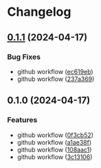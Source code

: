 # Changelog

## [0.1.1](https://github.com/dauberson/wikitablequestions-llm/compare/v0.1.0...v0.1.1) (2024-04-17)


### Bug Fixes

* github workflow ([ec619eb](https://github.com/dauberson/wikitablequestions-llm/commit/ec619eb9e9db1261ec519e4319aa39ae84fcca79))
* github workflow ([237a369](https://github.com/dauberson/wikitablequestions-llm/commit/237a3697c7a7e26771c94dd800ff83a3226fa62d))

## 0.1.0 (2024-04-17)


### Features

* github workflow ([0f3cb52](https://github.com/dauberson/wikitablequestions-llm/commit/0f3cb52b07cda1e15536d0e1f3f58570c6ce1e06))
* github workflow ([a1ae38f](https://github.com/dauberson/wikitablequestions-llm/commit/a1ae38f4d75271fe65004e6f0904d426fa62c952))
* github workflow ([108aac1](https://github.com/dauberson/wikitablequestions-llm/commit/108aac1df237d5be7f8d8f912ba418d32d451513))
* github workflow ([3c13106](https://github.com/dauberson/wikitablequestions-llm/commit/3c131067d79f3f136573854f09be0e55d5767f58))

